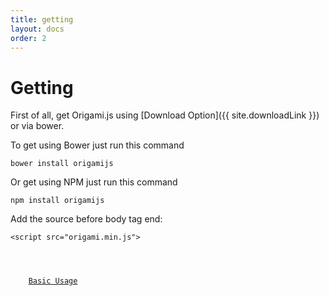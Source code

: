 ```yaml
---
title: getting
layout: docs
order: 2
---
```


# Getting

First of all, get Origami.js using [Download Option]({{ site.downloadLink }}) or via bower.

To get using Bower just run this command

<pre><code class="language-javascript">bower install origamijs</code></pre>

Or get using NPM just run this command

<pre><code class="language-javascript">npm install origamijs</code></pre>

Add the source before body tag end:

<pre><code class="language-markup">&#60;script src="origami.min.js"></script&#62;
&#60;/body&#62;</code></pre>

<div class="read-wrapper">
    <a href="../3-basic-usage" class="btn btn-read">Basic Usage</a>
</div>
